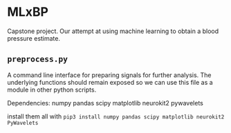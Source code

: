 # MLxBP

Capstone project. Our attempt at using machine learning to obtain a blood pressure estimate.

## `preprocess.py`
A command line interface for preparing signals for further analysis. The underlying functions should remain exposed so we can use this file as a module in other python scripts.

Dependencies:
numpy
pandas
scipy
matplotlib
neurokit2
pywavelets

install them all with `pip3 install numpy pandas scipy matplotlib neurokit2 PyWavelets`
